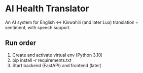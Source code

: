﻿# AI Health Translator

An AI system for English <-> Kiswahili (and later Luo) translation + sentiment, with speech support.

## Run order
1) Create and activate virtual env (Python 3.10)
2) pip install -r requirements.txt
3) Start backend (FastAPI) and frontend (later)
